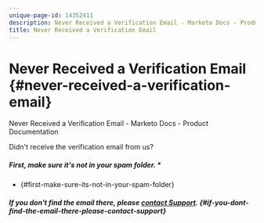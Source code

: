 ```yaml
---
unique-page-id: 14352411
description: Never Received a Verification Email - Marketo Docs - Product Documentation
title: Never Received a Verification Email
---
```


# Never Received a Verification Email {#never-received-a-verification-email}

Never Received a Verification Email - Marketo Docs - Product Documentation

Didn't receive the verification email from us?

##### First, make sure it's not in your spam folder. * 
* {#first-make-sure-its-not-in-your-spam-folder}

##### If you don't find the email there, please [contact Support](#). {#if-you-dont-find-the-email-there-please-contact-support}

